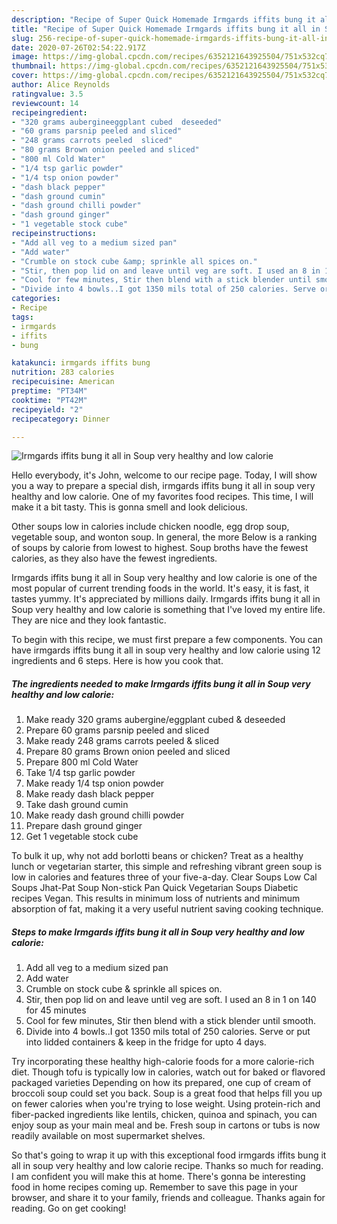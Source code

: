 ```yaml
---
description: "Recipe of Super Quick Homemade Irmgards iffits bung it all in Soup very healthy and low calorie"
title: "Recipe of Super Quick Homemade Irmgards iffits bung it all in Soup very healthy and low calorie"
slug: 256-recipe-of-super-quick-homemade-irmgards-iffits-bung-it-all-in-soup-very-healthy-and-low-calorie
date: 2020-07-26T02:54:22.917Z
image: https://img-global.cpcdn.com/recipes/6352121643925504/751x532cq70/irmgards-iffits-bung-it-all-in-soup-very-healthy-and-low-calorie-recipe-main-photo.jpg
thumbnail: https://img-global.cpcdn.com/recipes/6352121643925504/751x532cq70/irmgards-iffits-bung-it-all-in-soup-very-healthy-and-low-calorie-recipe-main-photo.jpg
cover: https://img-global.cpcdn.com/recipes/6352121643925504/751x532cq70/irmgards-iffits-bung-it-all-in-soup-very-healthy-and-low-calorie-recipe-main-photo.jpg
author: Alice Reynolds
ratingvalue: 3.5
reviewcount: 14
recipeingredient:
- "320 grams aubergineeggplant cubed  deseeded"
- "60 grams parsnip peeled and sliced"
- "248 grams carrots peeled  sliced"
- "80 grams Brown onion peeled and sliced"
- "800 ml Cold Water"
- "1/4 tsp garlic powder"
- "1/4 tsp onion powder"
- "dash black pepper"
- "dash ground cumin"
- "dash ground chilli powder"
- "dash ground ginger"
- "1 vegetable stock cube"
recipeinstructions:
- "Add all veg to a medium sized pan"
- "Add water"
- "Crumble on stock cube &amp; sprinkle all spices on."
- "Stir, then pop lid on and leave until veg are soft. I used an 8 in 1 on 140 for 45 minutes"
- "Cool for few minutes, Stir then blend with a stick blender until smooth."
- "Divide into 4 bowls..I got 1350 mils total of 250 calories. Serve or put into lidded containers &amp; keep in the fridge for upto 4 days."
categories:
- Recipe
tags:
- irmgards
- iffits
- bung

katakunci: irmgards iffits bung 
nutrition: 283 calories
recipecuisine: American
preptime: "PT34M"
cooktime: "PT42M"
recipeyield: "2"
recipecategory: Dinner

---
```



![Irmgards iffits bung it all in Soup very healthy and low calorie](https://img-global.cpcdn.com/recipes/6352121643925504/751x532cq70/irmgards-iffits-bung-it-all-in-soup-very-healthy-and-low-calorie-recipe-main-photo.jpg)

Hello everybody, it's John, welcome to our recipe page. Today, I will show you a way to prepare a special dish, irmgards iffits bung it all in soup very healthy and low calorie. One of my favorites food recipes. This time, I will make it a bit tasty. This is gonna smell and look delicious.

Other soups low in calories include chicken noodle, egg drop soup, vegetable soup, and wonton soup. In general, the more Below is a ranking of soups by calorie from lowest to highest. Soup broths have the fewest calories, as they also have the fewest ingredients.

Irmgards iffits bung it all in Soup very healthy and low calorie is one of the most popular of current trending foods in the world. It's easy, it is fast, it tastes yummy. It's appreciated by millions daily. Irmgards iffits bung it all in Soup very healthy and low calorie is something that I've loved my entire life. They are nice and they look fantastic.


To begin with this recipe, we must first prepare a few components. You can have irmgards iffits bung it all in soup very healthy and low calorie using 12 ingredients and 6 steps. Here is how you cook that.

<!--inarticleads1-->

##### The ingredients needed to make Irmgards iffits bung it all in Soup very healthy and low calorie:

1. Make ready 320 grams aubergine/eggplant cubed &amp; deseeded
1. Prepare 60 grams parsnip peeled and sliced
1. Make ready 248 grams carrots peeled &amp; sliced
1. Prepare 80 grams Brown onion peeled and sliced
1. Prepare 800 ml Cold Water
1. Take 1/4 tsp garlic powder
1. Make ready 1/4 tsp onion powder
1. Make ready dash black pepper
1. Take dash ground cumin
1. Make ready dash ground chilli powder
1. Prepare dash ground ginger
1. Get 1 vegetable stock cube


To bulk it up, why not add borlotti beans or chicken? Treat as a healthy lunch or vegetarian starter, this simple and refreshing vibrant green soup is low in calories and features three of your five-a-day. Clear Soups Low Cal Soups Jhat-Pat Soup Non-stick Pan Quick Vegetarian Soups Diabetic recipes Vegan. This results in minimum loss of nutrients and minimum absorption of fat, making it a very useful nutrient saving cooking technique. 

<!--inarticleads2-->

##### Steps to make Irmgards iffits bung it all in Soup very healthy and low calorie:

1. Add all veg to a medium sized pan
1. Add water
1. Crumble on stock cube &amp; sprinkle all spices on.
1. Stir, then pop lid on and leave until veg are soft. I used an 8 in 1 on 140 for 45 minutes
1. Cool for few minutes, Stir then blend with a stick blender until smooth.
1. Divide into 4 bowls..I got 1350 mils total of 250 calories. Serve or put into lidded containers &amp; keep in the fridge for upto 4 days.


Try incorporating these healthy high-calorie foods for a more calorie-rich diet. Though tofu is typically low in calories, watch out for baked or flavored packaged varieties Depending on how its prepared, one cup of cream of broccoli soup could set you back. Soup is a great food that helps fill you up on fewer calories when you&#39;re trying to lose weight. Using protein-rich and fiber-packed ingredients like lentils, chicken, quinoa and spinach, you can enjoy soup as your main meal and be. Fresh soup in cartons or tubs is now readily available on most supermarket shelves. 

So that's going to wrap it up with this exceptional food irmgards iffits bung it all in soup very healthy and low calorie recipe. Thanks so much for reading. I am confident you will make this at home. There's gonna be interesting food in home recipes coming up. Remember to save this page in your browser, and share it to your family, friends and colleague. Thanks again for reading. Go on get cooking!
